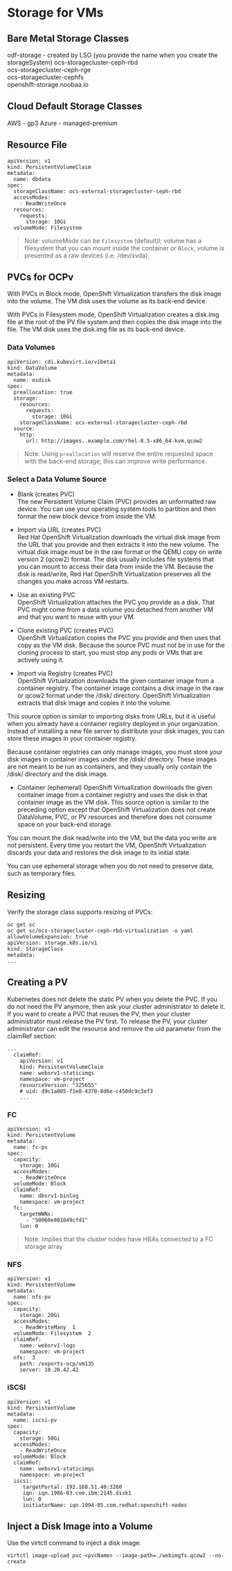 # Storage for VMs

## Bare Metal Storage Classes

odf-storage - created by LSO (you provide the name when you create the storageSystem)
ocs-storagecluster-ceph-rbd  
ocs-storagecluster-ceph-rge  
ocs-storagecluster-cephfs  
openshift-storage.noobaa.io  

## Cloud Default Storage Classes

AWS - gp3
Azure - managed-premium

## Resource File

```
apiVersion: v1
kind: PersistentVolumeClaim
metadata:
  name: dbdata
spec:
  storageClassName: ocs-external-storagecluster-ceph-rbd  
  accessModes:
    - ReadWriteOnce  
  resources:
    requests:
      storage: 10Gi  
  volumeMode: Filesystem  
```

> Note: volumeMode can be `Filesystem` (default)l; volume has a filesystem that you can mount inside the container or `Block`, volume is presented as a raw devices (i.e. /dev/xvda).

## PVCs for OCPv

With PVCs in Block mode, OpenShift Virtualization transfers the disk image into the volume. The VM disk uses the volume as its back-end device.

With PVCs in Filesystem mode, OpenShift Virtualization creates a disk.img file at the root of the PV file system and then copies the disk image into the file. The VM disk uses the disk.img file as its back-end device.

### Data Volumes

```
apiVersion: cdi.kubevirt.io/v1beta1
kind: DataVolume
metadata:
  name: osdisk
spec:
  preallocation: true
  storage:  
    resources:
      requests:
        storage: 10Gi
    storageClassName: ocs-external-storagecluster-ceph-rbd  
  source:  
    http:
      url: http://images..example.com/rhel-8.5-x86_64-kvm.qcow2

```
> Note: Using `preallocation` will reserve the entire requested space with the back-end storage; this can improve write performance.

### Select a Data Volume Source

* Blank (creates PVC)  
The new Persistent Volume Claim (PVC) provides an unformatted raw device. You can use your operating system tools to partition and then format the new block device from inside the VM.  

* Import via URL (creates PVC)  
Red Hat OpenShift Virtualization downloads the virtual disk image from the URL that you provide and then extracts it into the new volume. The virtual disk image must be in the raw format or the QEMU copy on write version 2 (qcow2) format. The disk usually includes file systems that you can mount to access their data from inside the VM. Because the disk is read/write, Red Hat OpenShift Virtualization preserves all the changes you make across VM restarts.  

* Use an existing PVC  
OpenShift Virtualization attaches the PVC you provide as a disk. That PVC might come from a data volume you detached from another VM and that you want to reuse with your VM.  

* Clone existing PVC (creates PVC)  
OpenShift Virtualization copies the PVC you provide and then uses that copy as the VM disk. Because the source PVC must not be in use for the cloning process to start, you must stop any pods or VMs that are actively using it.  

* Import via Registry (creates PVC)  
OpenShift Virtualization downloads the given container image from a container registry. The container image contains a disk image in the raw or qcow2 format under the /disk/ directory. OpenShift Virtualization extracts that disk image and copies it into the volume.  

This source option is similar to importing disks from URLs, but it is useful when you already have a container registry deployed in your organization. Instead of installing a new file server to distribute your disk images, you can store these images in your container registry.  

Because container registries can only manage images, you must store your disk images in container images under the /disk/ directory. These images are not meant to be run as containers, and they usually only contain the /disk/ directory and the disk image.  

* Container (ephemeral)
OpenShift Virtualization downloads the given container image from a container registry and uses the disk in that container image as the VM disk. This source option is similar to the preceding option except that OpenShift Virtualization does not create DataVolume, PVC, or PV resources and therefore does not consume space on your back-end storage. 

You can mount the disk read/write into the VM, but the data you write are not persistent. Every time you restart the VM, OpenShift Virtualization discards your data and restores the disk image to its initial state. 

You can use ephemeral storage when you do not need to preserve data, such as temporary files.  

## Resizing

Verify the storage class supports resizing of PVCs:

```
oc get sc
oc get sc/ocs-storagecluster-ceph-rbd-virtualization -o yaml
allowVolumeExpansion: true
apiVersion: storage.k8s.io/v1
kind: StorageClass
metadata:
...
```

## Creating a PV

Kubernetes does not delete the static PV when you delete the PVC. If you do not need the PV anymore, then ask your cluster administrator to delete it. If you want to create a PVC that reuses the PV, then your cluster administrator must release the PV first. To release the PV, your cluster administrator can edit the resource and remove the uid parameter from the claimRef section:

```
...
  claimRef:
    apiVersion: v1
    kind: PersistentVolumeClaim
    name: websrv1-staticimgs
    namespace: vm-project
    resourceVersion: "325655"
    # uid: d9c1a805-f1e8-4370-8d6e-c450dc9c3ef3
    ...
```

### FC

```
apiVersion: v1
kind: PersistentVolume
metadata:
  name: fc-pv
spec:
  capacity:
    storage: 10Gi
  accessModes:
    - ReadWriteOnce
  volumeMode: Block
  claimRef:
    name: dbsrv1-binlog
    namespace: vm-project
  fc:
    targetWWNs:
      - "50060e801049cfd1"
    lun: 0    
```
> Note: Implies that the cluster nodes have HBAs connected to a FC storage array

### NFS

```
apiVersion: v1
kind: PersistentVolume
metadata:
  name: nfs-pv
spec:
  capacity:
    storage: 20Gi
  accessModes:
    - ReadWriteMany  1
  volumeMode: Filesystem  2
  claimRef:
    name: websrv1-logs
    namespace: vm-project
  nfs:  3
    path: /exports-ocp/vm135
    server: 10.20.42.42

```

### iSCSI
```
apiVersion: v1
kind: PersistentVolume
metadata:
  name: iscsi-pv
spec:
  capacity:
    storage: 50Gi 
  accessModes:
    - ReadWriteOnce 
  volumeMode: Block 
  claimRef: 
    name: websrv1-staticimgs
    namespace: vm-project
  iscsi: 
     targetPortal: 192.168.51.40:3260
     iqn: iqn.1986-03.com.ibm:2145.disk1
     lun: 0
     initiatorName: iqn.1994-05.com.redhat:openshift-nodes

```

## Inject a Disk Image into a Volume

Use the virtctl command to inject a disk image:
```
virtctl image-upload pvc <pvcName> --image-path=./webimgfs.qcow2 --no-create
```

